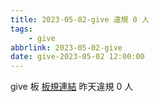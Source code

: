 ```yaml
---
title: 2023-05-02-give 違規 0 人
tags:
    - give
abbrlink: 2023-05-02-give
date: give-2023-05-02 12:00:00
---
```

give 板 [板規連結](https://www.ptt.cc/bbs/give/M.1612495900.A.C32.html)
昨天違規 0 人
